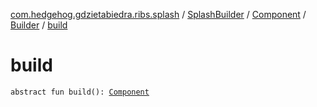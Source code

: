 [com.hedgehog.gdzietabiedra.ribs.splash](../../../index.md) / [SplashBuilder](../../index.md) / [Component](../index.md) / [Builder](index.md) / [build](./build.md)

# build

`abstract fun build(): `[`Component`](../index.md)